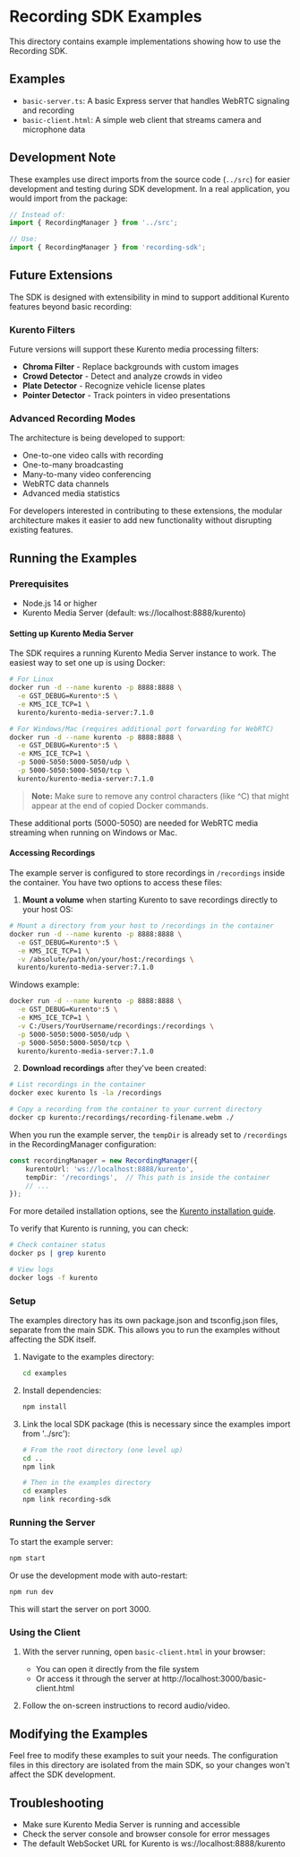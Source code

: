 # Recording SDK Examples

This directory contains example implementations showing how to use the Recording SDK.

## Examples

- `basic-server.ts`: A basic Express server that handles WebRTC signaling and recording
- `basic-client.html`: A simple web client that streams camera and microphone data

## Development Note

These examples use direct imports from the source code (`../src`) for easier development and testing during SDK development. In a real application, you would import from the package:

```typescript
// Instead of:
import { RecordingManager } from '../src';

// Use:
import { RecordingManager } from 'recording-sdk';
```

## Future Extensions

The SDK is designed with extensibility in mind to support additional Kurento features beyond basic recording:

### Kurento Filters

Future versions will support these Kurento media processing filters:

- **Chroma Filter** - Replace backgrounds with custom images
- **Crowd Detector** - Detect and analyze crowds in video
- **Plate Detector** - Recognize vehicle license plates 
- **Pointer Detector** - Track pointers in video presentations

### Advanced Recording Modes

The architecture is being developed to support:

- One-to-one video calls with recording
- One-to-many broadcasting
- Many-to-many video conferencing
- WebRTC data channels
- Advanced media statistics

For developers interested in contributing to these extensions, the modular architecture makes it easier to add new functionality without disrupting existing features.

## Running the Examples

### Prerequisites

- Node.js 14 or higher
- Kurento Media Server (default: ws://localhost:8888/kurento)

#### Setting up Kurento Media Server

The SDK requires a running Kurento Media Server instance to work. The easiest way to set one up is using Docker:

```bash
# For Linux
docker run -d --name kurento -p 8888:8888 \
  -e GST_DEBUG=Kurento*:5 \
  -e KMS_ICE_TCP=1 \
  kurento/kurento-media-server:7.1.0

# For Windows/Mac (requires additional port forwarding for WebRTC)
docker run -d --name kurento -p 8888:8888 \
  -e GST_DEBUG=Kurento*:5 \
  -e KMS_ICE_TCP=1 \
  -p 5000-5050:5000-5050/udp \
  -p 5000-5050:5000-5050/tcp \
  kurento/kurento-media-server:7.1.0
```

> **Note:** Make sure to remove any control characters (like ^C) that might appear at the end of copied Docker commands.

These additional ports (5000-5050) are needed for WebRTC media streaming when running on Windows or Mac.

#### Accessing Recordings

The example server is configured to store recordings in `/recordings` inside the container. You have two options to access these files:

1. **Mount a volume** when starting Kurento to save recordings directly to your host OS:

```bash
# Mount a directory from your host to /recordings in the container
docker run -d --name kurento -p 8888:8888 \
  -e GST_DEBUG=Kurento*:5 \
  -e KMS_ICE_TCP=1 \
  -v /absolute/path/on/your/host:/recordings \
  kurento/kurento-media-server:7.1.0
```

Windows example:
```bash
docker run -d --name kurento -p 8888:8888 \
  -e GST_DEBUG=Kurento*:5 \
  -e KMS_ICE_TCP=1 \
  -v C:/Users/YourUsername/recordings:/recordings \
  -p 5000-5050:5000-5050/udp \
  -p 5000-5050:5000-5050/tcp \
  kurento/kurento-media-server:7.1.0
```

2. **Download recordings** after they've been created:

```bash
# List recordings in the container
docker exec kurento ls -la /recordings

# Copy a recording from the container to your current directory
docker cp kurento:/recordings/recording-filename.webm ./
```

When you run the example server, the `tempDir` is already set to `/recordings` in the RecordingManager configuration:

```typescript
const recordingManager = new RecordingManager({
    kurentoUrl: 'ws://localhost:8888/kurento',
    tempDir: '/recordings',  // This path is inside the container
    // ...
});
```

For more detailed installation options, see the [Kurento installation guide](https://doc-kurento.readthedocs.io/en/latest/user/installation.html#docker-image).

To verify that Kurento is running, you can check:
```bash
# Check container status
docker ps | grep kurento

# View logs
docker logs -f kurento
```

### Setup

The examples directory has its own package.json and tsconfig.json files, separate from the main SDK. This allows you to run the examples without affecting the SDK itself.

1. Navigate to the examples directory:
   ```bash
   cd examples
   ```

2. Install dependencies:
   ```bash
   npm install
   ```

3. Link the local SDK package (this is necessary since the examples import from '../src'):
   ```bash
   # From the root directory (one level up)
   cd ..
   npm link
   
   # Then in the examples directory
   cd examples
   npm link recording-sdk
   ```

### Running the Server

To start the example server:

```bash
npm start
```

Or use the development mode with auto-restart:

```bash
npm run dev
```

This will start the server on port 3000.

### Using the Client

1. With the server running, open `basic-client.html` in your browser:
   - You can open it directly from the file system
   - Or access it through the server at http://localhost:3000/basic-client.html

2. Follow the on-screen instructions to record audio/video.

## Modifying the Examples

Feel free to modify these examples to suit your needs. The configuration files in this directory are isolated from the main SDK, so your changes won't affect the SDK development.

## Troubleshooting

- Make sure Kurento Media Server is running and accessible
- Check the server console and browser console for error messages
- The default WebSocket URL for Kurento is ws://localhost:8888/kurento 
